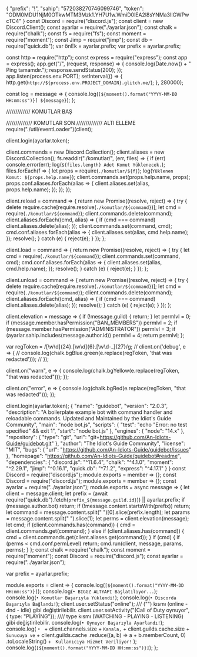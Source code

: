
{
  "prefix": "!",
  "sahip": "572038270746099746",
  "token": "ODM0MDU1NjM0OTkwMTM3Mzk1.YH7U1w.WmiD0lEA2l8sYNMa3IlGWPwcTC4"
}
const Discord = require("discord.js");
const client = new Discord.Client();
const ayarlar = require("./ayarlar.json");
const chalk = require("chalk");
const fs = require("fs");
const moment = require("moment");
const Jimp = require("jimp");
const db = require("quick.db");
var önEk = ayarlar.prefix;
var prefix = ayarlar.prefix;

const http = require("http");
const express = require("express");
const app = express();
app.get("/", (request, response) => {
  console.log(Date.now() + " Ping tamamdır.");
  response.sendStatus(200);
});
app.listen(process.env.PORT);
setInterval(() => {
  http.get(`http://${process.env.PROJECT_DOMAIN}.glitch.me/`);
}, 280000);

const log = message => {
  console.log(`[${moment().format("YYYY-MM-DD HH:mm:ss")}] ${message}`);
};

///////////// KOMUTLAR BAŞ

////////////// KOMUTLAR SON
////////////// ALTI ELLEME
require("./util/eventLoader")(client);

client.login(ayarlar.token);

client.commands = new Discord.Collection();
client.aliases = new Discord.Collection();
fs.readdir("./komutlar/", (err, files) => {
  if (err) console.error(err);
  log(`${files.length} Adet Komut Yüklenecek.`);
  files.forEach(f => {
    let props = require(`./komutlar/${f}`);
    log(`Yüklenen Komut: ${props.help.name}`);
    client.commands.set(props.help.name, props);
    props.conf.aliases.forEach(alias => {
      client.aliases.set(alias, props.help.name);
    });
  });
});

client.reload = command => {
  return new Promise((resolve, reject) => {
    try {
      delete require.cache[require.resolve(`./komutlar/${command}`)];
      let cmd = require(`./komutlar/${command}`);
      client.commands.delete(command);
      client.aliases.forEach((cmd, alias) => {
        if (cmd === command) client.aliases.delete(alias);
      });
      client.commands.set(command, cmd);
      cmd.conf.aliases.forEach(alias => {
        client.aliases.set(alias, cmd.help.name);
      });
      resolve();
    } catch (e) {
      reject(e);
    }
  });
};

client.load = command => {
  return new Promise((resolve, reject) => {
    try {
      let cmd = require(`./komutlar/${command}`);
      client.commands.set(command, cmd);
      cmd.conf.aliases.forEach(alias => {
        client.aliases.set(alias, cmd.help.name);
      });
      resolve();
    } catch (e) {
      reject(e);
    }
  });
};

client.unload = command => {
  return new Promise((resolve, reject) => {
    try {
      delete require.cache[require.resolve(`./komutlar/${command}`)];
      let cmd = require(`./komutlar/${command}`);
      client.commands.delete(command);
      client.aliases.forEach((cmd, alias) => {
        if (cmd === command) client.aliases.delete(alias);
      });
      resolve();
    } catch (e) {
      reject(e);
    }
  });
};

client.elevation = message => {
  if (!message.guild) {
    return;
  }
  let permlvl = 0;
  if (message.member.hasPermission("BAN_MEMBERS")) permlvl = 2;
  if (message.member.hasPermission("ADMINISTRATOR")) permlvl = 3;
  if (ayarlar.sahip.includes(message.author.id)) permlvl = 4;
  return permlvl;
};

var regToken = /[\w\d]{24}\.[\w\d]{6}\.[\w\d-_]{27}/g;
// client.on('debug', e => {
//   console.log(chalk.bgBlue.green(e.replace(regToken, 'that was redacted')));
// });

client.on("warn", e => {
  console.log(chalk.bgYellow(e.replace(regToken, "that was redacted")));
});

client.on("error", e => {
  console.log(chalk.bgRed(e.replace(regToken, "that was redacted")));
});

client.login(ayarlar.token);
{
  "name": "guidebot",
  "version": "2.0.3",
  "description": "A boilerplate example bot with command handler and reloadable commands. Updated and Maintained by the Idiot's Guide Community",
  "main": "node bot.js",
  "scripts": {
    "test": "echo \"Error: no test specified\" && exit 1",
    "start": "node bot.js"
  },
  "engines": {
    "node": "14.x"
  },
  "repository": {
    "type": "git",
    "url": "git+https://github.com/An-Idiots-Guide/guidebot.git"
  },
  "author": "The Idiot's Guide Community",
  "license": "MIT",
  "bugs": {
    "url": "https://github.com/An-Idiots-Guide/guidebot/issues"
  },
  "homepage": "https://github.com/An-Idiots-Guide/guidebot#readme",
  "dependencies": {
    "discord.js": "^11.6.4",
    "chalk": "^4.1.0",
    "moment": "^2.29.1",
    "jimp": "^0.16.1",
    "quick.db": "^7.1.2",
    "express": "^4.17.1"
  }
}
const Discord = require("discord.js");
module.exports = member => {};
const Discord = require("discord.js");
module.exports = member => {};
const ayarlar = require("../ayarlar.json");
module.exports = async message => {
  let client = message.client;
  let prefix =
    (await require("quick.db").fetch(`prefix_${message.guild.id}`)) ||
    ayarlar.prefix;
  if (message.author.bot) return;
  if (!message.content.startsWith(prefix)) return;
  let command = message.content.split(" ")[0].slice(prefix.length);
  let params = message.content.split(" ").slice(1);
  let perms = client.elevation(message);
  let cmd;
  if (client.commands.has(command)) {
    cmd = client.commands.get(command);
  } else if (client.aliases.has(command)) {
    cmd = client.commands.get(client.aliases.get(command));
  }
  if (cmd) {
    if (perms < cmd.conf.permLevel) return;
    cmd.run(client, message, params, perms);
  }
};
const chalk = require("chalk");
const moment = require("moment");
const Discord = require("discord.js");
const ayarlar = require("../ayarlar.json");

var prefix = ayarlar.prefix;

module.exports = client => {
  console.log(`[${moment().format("YYYY-MM-DD HH:mm:ss")}]`);
  console.log(`• BIGGZ ALTYAPI Başlatılıyor...`);
  console.log(`• Komutlar Başarıyla Yüklendi!`);
  console.log(`• Discorda Başarıyla Bağlandı!`);
  client.user.setStatus("online"); /// ("") kısmı (online - dnd - idle) gibi değiştirilebilir.
  client.user.setActivity("(Call of Duty oynuyor", { type: "PLAYİNG"}); //// type kısmı (WATCHING - PLAYING - LISTENING) gibi değiştirilebilir.
  console.log(`• Oynuyor Başarıyla Ayarlandı!`);
  console.log(
    `• ` +
      client.channels.size +
      ` Kanala, ` +
      client.guilds.cache.size +
      ` Sunucuya ve ` +
      client.guilds.cache
        .reduce((a, b) => a + b.memberCount, 0)
        .toLocaleString() +
      ` Kullanıcıya Hizmet Veriliyor!`
  );
  console.log(`[${moment().format("YYYY-MM-DD HH:mm:ss")}]`);
};

